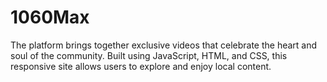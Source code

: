 # 1060Max
The platform brings together exclusive videos that celebrate the heart and soul of the community. Built using JavaScript, HTML, and CSS, this responsive site allows users to explore and enjoy local content.
